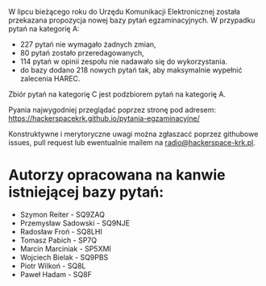 W lipcu bieżącego roku do Urzędu Komunikacji Elektronicznej została przekazana propozycja nowej bazy pytań egzaminacyjnych. 
W przypadku pytań na kategorię A:
- 227 pytań nie wymagało żadnych zmian,
- 80 pytań zostało przeredagowanych,
- 114 pytań w opinii zespołu nie nadawało się do wykorzystania. 
- do bazy dodano 218 nowych pytań tak, aby maksymalnie wypełnić zalecenia HAREC.

Zbiór pytań na kategorię C jest podzbiorem pytań na kategorię A. 

Pyania najwygodniej przeglądać poprzez stronę pod adresem: https://hackerspacekrk.github.io/pytania-egzaminacyjne/

Konstruktywne i merytoryczne uwagi można zgłaszacć poprzez githubowe issues, pull request lub ewentualnie mailem na radio@hackerspace-krk.pl.

# Autorzy opracowana na kanwie istniejącej bazy pytań:
- Szymon Reiter - SQ9ZAQ
- Przemysław Sadowski - SQ9NJE
- Radosław Froń - SQ8LHI
- Tomasz Pabich - SP7Q
- Marcin Marciniak - SP5XMI
- Wojciech Bielak - SQ9PBS
- Piotr Wilkoń - SQ8L
- Paweł Hadam - SQ8F
